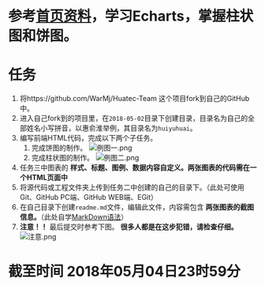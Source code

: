 # 参考[首页资料](https://github.com/WarMj/Huatec-Team)，学习Echarts，掌握柱状图和饼图。
# 任务
1. 将https://github.com/WarMj/Huatec-Team 这个项目fork到自己的GitHub中。
2. 进入自己fork到的项目里，在`2018-05-02`目录下创建目录，目录名为自己的全部姓名小写拼音，以惠俞淮举例，其目录名为`huiyuhuai`。
3. 编写前端HTML代码，完成以下两个子任务。
	1. 完成饼图的制作。
	![例图一.png](https://upload-images.jianshu.io/upload_images/2864463-c6e18839a6eebcdd.png?imageMogr2/auto-orient/strip%7CimageView2/2/w/1240)
	2. 完成柱状图的制作。
	![例图二.png](https://upload-images.jianshu.io/upload_images/2864463-6e20b51ca7c08854.png?imageMogr2/auto-orient/strip%7CimageView2/2/w/1240)
4. 任务三中图表的 **样式、标题、图例、数据内容自定义。两张图表的代码需在一个HTML页面中** 
5. 将源代码或工程文件夹上传到任务二中创建的自己的目录下。（此处可使用Git、GitHub PC端、GitHub WEB端、EGit）
6. 在自己目录下创建`readme.md`文件，编辑此文件，内容需包含 **两张图表的截图信息。**（此处自学[MarkDown语法](http://wowubuntu.com/markdown/)）
7. **注意！！** 最后提交时参考下图。 **很多人都是在这步犯错，请检查仔细。**
![注意.png](https://upload-images.jianshu.io/upload_images/2864463-6f01a72f8d759c3a.png?imageMogr2/auto-orient/strip%7CimageView2/2/w/1240)

# 截至时间 2018年05月04日23时59分
